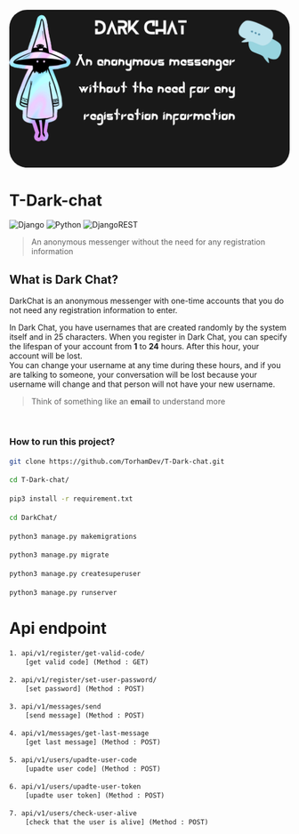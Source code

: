 <p align="center">
<img src='./cover.png' style="border: white;border-radius: 2pc;" alt='Dark chat'/>
</p>

# T-Dark-chat

![Django](https://img.shields.io/badge/django-%23092E20.svg?style=for-the-badge&logo=django&logoColor=white) ![Python](https://img.shields.io/badge/python-3670A0?style=for-the-badge&logo=python&logoColor=ffdd54) ![DjangoREST](https://img.shields.io/badge/DJANGO-REST-ff1709?style=for-the-badge&logo=django&logoColor=white&color=ff1709&labelColor=gray)
<br>

> An anonymous messenger without the need for any registration information


## What is Dark Chat?
DarkChat is an anonymous messenger with one-time accounts that you do not need any registration information to enter. 
<br>

In Dark Chat, you have usernames that are created randomly by the system itself and in 25 characters.
When you register in Dark Chat, you can specify the lifespan of your account from **1** to **24** hours. After this hour, your account will be lost.
<br>
You can change your username at any time during these hours, and if you are talking to someone, your conversation will be lost because your username will change and that person will not have your new username. 
<br>

> Think of something like an **email** to understand more
<br>

### How to run this project?
```bash
git clone https://github.com/TorhamDev/T-Dark-chat.git

cd T-Dark-chat/

pip3 install -r requirement.txt

cd DarkChat/ 

python3 manage.py makemigrations

python3 manage.py migrate

python3 manage.py createsuperuser

python3 manage.py runserver

```

# Api endpoint
```text
1. api/v1/register/get-valid-code/ 
    [get valid code] (Method : GET)

2. api/v1/register/set-user-password/ 
    [set password] (Method : POST)

3. api/v1/messages/send 
    [send message] (Method : POST)

4. api/v1/messages/get-last-message 
    [get last message] (Method : POST)

5. api/v1/users/upadte-user-code 
    [upadte user code] (Method : POST)

6. api/v1/users/upadte-user-token 
    [upadte user token] (Method : POST)

7. api/v1/users/check-user-alive 
    [check that the user is alive] (Method : POST)

```